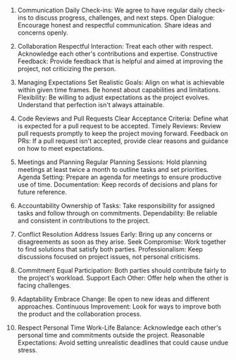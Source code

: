1. Communication
Daily Check-ins: We agree to have regular daily check-ins to discuss progress, challenges, and next steps.
Open Dialogue: Encourage honest and respectful communication. Share ideas and concerns openly.

2. Collaboration
Respectful Interaction: Treat each other with respect. Acknowledge each other's contributions and expertise.
Constructive Feedback: Provide feedback that is helpful and aimed at improving the project, not criticizing the person.

3. Managing Expectations
Set Realistic Goals: Align on what is achievable within given time frames. Be honest about capabilities and limitations.
Flexibility: Be willing to adjust expectations as the project evolves. Understand that perfection isn't always attainable.

4. Code Reviews and Pull Requests
Clear Acceptance Criteria: Define what is expected for a pull request to be accepted.
Timely Reviews: Review pull requests promptly to keep the project moving forward.
Feedback on PRs: If a pull request isn't accepted, provide clear reasons and guidance on how to meet expectations.

5. Meetings and Planning
Regular Planning Sessions: Hold planning meetings at least twice a month to outline tasks and set priorities.
Agenda Setting: Prepare an agenda for meetings to ensure productive use of time.
Documentation: Keep records of decisions and plans for future reference.

6. Accountability
Ownership of Tasks: Take responsibility for assigned tasks and follow through on commitments.
Dependability: Be reliable and consistent in contributions to the project.

7. Conflict Resolution
Address Issues Early: Bring up any concerns or disagreements as soon as they arise.
Seek Compromise: Work together to find solutions that satisfy both parties.
Professionalism: Keep discussions focused on project issues, not personal criticisms.

8. Commitment
Equal Participation: Both parties should contribute fairly to the project's workload.
Support Each Other: Offer help when the other is facing challenges.

9. Adaptability
Embrace Change: Be open to new ideas and different approaches.
Continuous Improvement: Look for ways to improve both the product and the collaboration process.

10. Respect Personal Time
Work-Life Balance: Acknowledge each other's personal time and commitments outside the project.
Reasonable Expectations: Avoid setting unrealistic deadlines that could cause undue stress.
